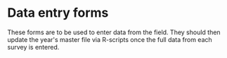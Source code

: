 # Data entry forms

These forms are to be used to enter data from the field. They should then update the year's master file via R-scripts once the full data from each survey is entered.
